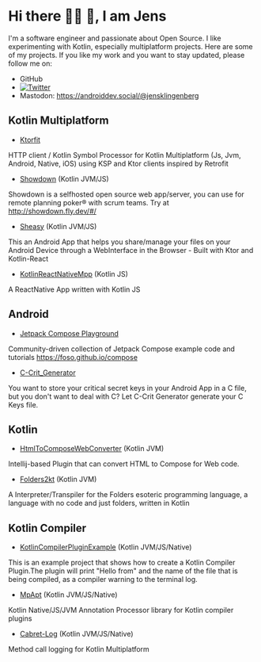 # Hi there  🙋‍♂️ 🙋‍, I am Jens

I'm a software engineer and passionate about Open Source. I like experimenting with Kotlin, especially multiplatform projects. Here are some of my projects. If you like my work and you want to stay updated, please follow me on:
* GitHub 
* <a href="https://twitter.com/jklingenberg_" target="_blank"><img alt="Twitter" src="https://img.shields.io/badge/twitter-%231DA1F2.svg?&style=for-the-badge&logo=twitter&logoColor=white" /></a> 
* Mastodon: https://androiddev.social/@jensklingenberg
</a>

## Kotlin Multiplatform 

* [Ktorfit](https://github.com/Foso/Ktorfit)

HTTP client / Kotlin Symbol Processor for Kotlin Multiplatform (Js, Jvm, Android, Native, iOS) using KSP and Ktor clients inspired by Retrofit 
        

* [Showdown](https://github.com/Foso/Showdown) (Kotlin JVM/JS)

 Showdown is a selfhosted open source web app/server, you can use for remote planning poker® with scrum teams. Try at http://showdown.fly.dev/#/ 
 
 * [Sheasy](https://github.com/Foso/Sheasy) (Kotlin JVM/JS)

This an Android App that helps you share/manage your files on your Android Device through a WebInterface in the Browser - Built with Ktor and Kotlin-React 

 
* [KotlinReactNativeMpp](https://github.com/Foso/KotlinReactNativeMpp) (Kotlin JS)
 
A ReactNative App written with Kotlin JS 


## Android

* [Jetpack Compose Playground](https://github.com/Foso/Jetpack-Compose-Playground) 

 Community-driven collection of Jetpack Compose example code and tutorials https://foso.github.io/compose 
 
* [C-Crit_Generator](https://github.com/Foso/C-Crit_Generator)

You want to store your critical secret keys in your Android App in a C file, but you don't want to deal with C? Let C-Crit Generator generate your C Keys file.

 

## Kotlin

* [HtmlToComposeWebConverter](https://github.com/Foso/HtmlToComposeWebConverter) (Kotlin JVM)

 Intellij-based Plugin that can convert HTML to Compose for Web code. 

* [Folders2kt](https://github.com/Foso/Folders2kt) (Kotlin JVM)

A Interpreter/Transpiler for the Folders esoteric programming language, a language with no code and just folders, written in Kotlin 

## Kotlin Compiler
* [KotlinCompilerPluginExample](https://github.com/Foso/KotlinCompilerPluginExample) (Kotlin JVM/JS/Native)

This is an example project that shows how to create a Kotlin Compiler Plugin.The plugin will print "Hello from" and the name of the file that is being compiled, as a compiler warning to the terminal log. 

* [MpApt](https://github.com/Foso/MpApt) (Kotlin JVM/JS/Native)

Kotlin Native/JS/JVM Annotation Processor library for Kotlin compiler plugins 

* [Cabret-Log](https://github.com/Foso/Cabret-Log) (Kotlin JVM/JS/Native)

Method call logging for Kotlin Multiplatform 




